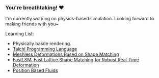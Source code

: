 ### You're breathtaking! ❤

I'm currently working on physics-based simulation. Looking forward to making friends with you~

Learning List:

- Physically basde rendering.
- [Taichi Programming Language](https://github.com/taichi-dev/taichi)
- [Meshless Deformations Based on Shape Matching](https://www.cs.drexel.edu/~david/Classes/Papers/MeshlessDeformations_SIG05.pdf)
- [FastLSM: Fast Lattice Shape Matching for Robust Real-Time Deformation](https://dl.acm.org/doi/abs/10.1145/1276377.1276480)
- [Position Based Fluids](https://mmacklin.com/pbf_sig_preprint.pdf)

